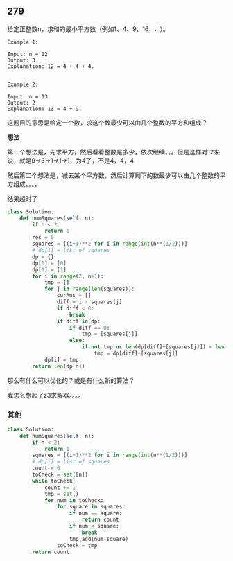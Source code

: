 ## 279

给定正整数n，求和的最小平方数（例如1、4、9、16，...）。

```
Example 1:

Input: n = 12
Output: 3 
Explanation: 12 = 4 + 4 + 4.


Example 2:

Input: n = 13
Output: 2
Explanation: 13 = 4 + 9.

```

这题目的意思是给定一个数，求这个数最少可以由几个整数的平方和组成？

**想法**

第一个想法是，先求平方，然后看看整数是多少，依次继续。。。但是这样对12来说，就是9->3->1->1->1，为4了，不是4，4，4

然后第二个想法是，减去某个平方数，然后计算剩下的数最少可以由几个整数的平方组成。。。。

结果超时了

```py
class Solution:
    def numSquares(self, n):
        if n < 2:
            return 1
        res = 0
        squares = [(i+1)**2 for i in range(int(n**(1/2)))]
        # dp[i] = list of squares
        dp = {}
        dp[0] = [0]
        dp[1] = [1]
        for i in range(2, n+1):
            tmp = []
            for j in range(len(squares)):
                curAns = []
                diff = i - squares[j]
                if diff < 0:
                    break
                if diff in dp:
                    if diff == 0:
                        tmp = [squares[j]]
                    else:
                        if not tmp or len(dp[diff]+[squares[j]]) < len(tmp):
                            tmp = dp[diff]+[squares[j]]
            dp[i] = tmp
        return len(dp[n])
```

那么有什么可以优化的？或是有什么新的算法？

我怎么想起了z3求解器。。。。

### 其他

```py
class Solution:
    def numSquares(self, n):
        if n < 2:
            return 1
        squares = [(i+1)**2 for i in range(int(n**(1/2)))]
        # dp[i] = list of squares
        count = 0
        toCheck = set([n])
        while toCheck:
            count += 1
            tmp = set()
            for num in toCheck:
                for square in squares:
                    if num == square:
                        return count
                    if num < square:
                        break
                    tmp.add(num-square)
                toCheck = tmp
        return count
        
```

